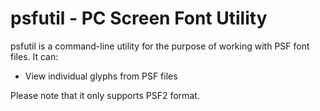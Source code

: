 # psfutil - PC Screen Font Utility

psfutil is a command-line utility for the purpose of working with PSF font files. It can:

* View individual glyphs from PSF files

Please note that it only supports PSF2 format.
